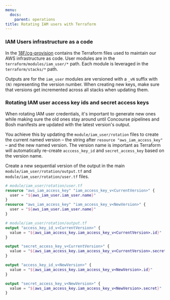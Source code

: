 ```yaml
---
menu:
  docs:
    parent: operations
title: Rotating IAM users with Terraform
---
```


### IAM Users infrastructure as a code

In the [18F/cg-provision](https://github.com/18F/cg-provision) contains the
Terraform files used to maintain our AWS infrastructure as code. User modules
are in the `terraform/modules/iam_user/*` path. Each module is leveraged in the
`terraform/stacks/*` path.

Outputs are for the `iam_user` modules are versioned with a `_vN` suffix with
`(N)` representing the version number. When creating new keys, make sure that
versions get incremented across all stacks when updating them.

### Rotating IAM user access key ids and secret access keys

When rotating IAM user credentials, it's important to generate new ones while
making sure the old ones stay around until Concourse pipelines and Bosh
manifests are updated with the latest version's output.

You achieve this by updating the `module/iam_user/rotation` files to create the
current named version – the string after `resource "aws_iam_access_key"` – and
the new named version. The version name is important as Terraform will
automatically re-create `acccess_key_id` and `secret_access_key` based on the
version name.

Create a new sequential version of the output in the main
`module/iam_user/rotation/output.tf` and `module/iam_user/rotation/user.tf` files.

```terraform
# module/iam_user/rotation/user.tf
resource "aws_iam_access_key" "iam_access_key_v<CurrentVersion>" {
  user = "${aws_iam_user.iam_user.name}"
}
resource "aws_iam_access_key" "iam_access_key_v<NewVersion>" {
  user = "${aws_iam_user.iam_user.name}"
}

# module/iam_user/rotation/output.tf
output "access_key_id_v<CurrentVersion>" {
  value = "${aws_iam_access_key.iam_access_key_v<CurrentVersion>.id}"
}

output "secret_access_key_v<CurrentVersion>" {
  value = "${aws_iam_access_key.iam_access_key_v<CurrentVersion>.secret}"
}

output "access_key_id_v<NewVersion>" {
  value = "${aws_iam_access_key.iam_access_key_v<NewVersion>.id}"
}

output "secret_access_key_v<NewVersion>" {
  value = "${aws_iam_access_key.iam_access_key_v<NewVersion>.secret}"
}
```
